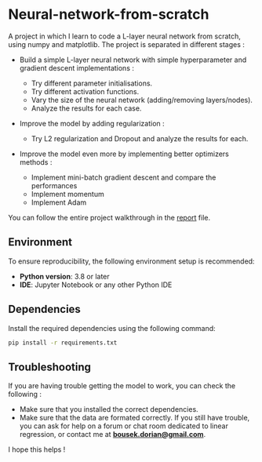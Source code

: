 # Neural-network-from-scratch
A project in which I learn to code a L-layer neural network from scratch, using numpy and matplotlib. The project is separated in different stages : 
- Build a simple L-layer neural network with simple hyperparameter and gradient descent implementations :
    - Try different parameter initialisations.
    - Try different activation functions.
    - Vary the size of the neural network (adding/removing layers/nodes).
    - Analyze the results for each case.

- Improve the model by adding regularization :
    - Try L2 regularization and Dropout and analyze the results for each.

- Improve the model even more by implementing better optimizers methods :
    - Implement mini-batch gradient descent and compare the performances
    - Implement momentum
    - Implement Adam


You can follow the entire project walkthrough in the [report](REPORT.md) file.
## Environment

To ensure reproducibility, the following environment setup is recommended:

- **Python version**: 3.8 or later
- **IDE**: Jupyter Notebook or any other Python IDE
## Dependencies

Install the required dependencies using the following command:

```bash
pip install -r requirements.txt
```
## Troubleshooting  

If you are having trouble getting the model to work, you can check the following :
- Make sure that you installed the correct dependencies.
- Make sure that the data are formated correctly.
If you still have trouble, you can ask for help on a forum or chat room dedicated to linear regression, or contact me at **bousek.dorian@gmail.com**.  

I hope this helps ! 
